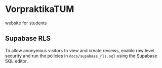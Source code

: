 # VorpraktikaTUM
website for students

## Supabase RLS

To allow anonymous visitors to view and create reviews, enable row level security and run the policies in `docs/supabase_rls.sql` using the Supabase SQL editor.
